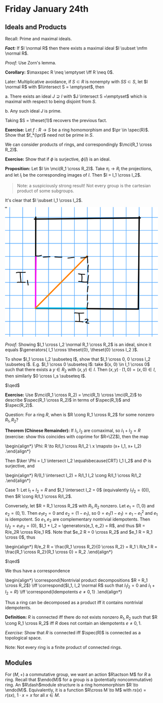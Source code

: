 # Friday January 24th

## Ideals and Products 

Recall: 
Prime and maximal ideals.

***Fact:***
If $I \normal R$ then there exists a maximal ideal $I \subset \mfm \normal R$.

*Proof:*
Use Zorn's lemma.

**Corollary:**
$\maxspec R \neq \emptyset \iff R \neq 0$.


Later:
Multiplicative avoidance, if $S \subset R$ is nonempty with $SS\subset S$, let $I \normal R$ with $I\intersect S = \emptyset$, then

a. There exists an ideal $J \supseteq I$ with $J \intersect S =\emptyset$ which is maximal with respect to being disjoint from $S$.

b. Any such ideal $J$ is prime.

Taking $S = \theset{1}$ recovers the previous fact.

**Exercise:**
Let $f: R\to S$ be a ring homomorphism and $\pr \in \spec(R)$.
Show that $f_*(\pr)$ need not be prime in $S$.

We can consider products of rings, and correspondingly $\mci(R_1 \cross R_2)$.

**Exercise:**
Show that if $\phi$ is surjective, $\phi(I)$ is an ideal.

**Proposition:**
Let $I \in \mci(R_1 \cross R_2)$.
Take $\pi_i \to R_i$ the projections, and let $I_i$ be the corresponding images of $I$.
Then $I = I_1 \cross I_2$.

> Note: a suspiciously strong result! Not every group is the cartesian product of some subgroups.

It's clear that $I \subset I_1 \cross I_2$.

![Image](figures/2020-01-24-11:32.png)

*Proof:*
Showing $I_1 \cross I_2 \normal R_1 \cross R_2$ is an ideal, since it equals $\generators{ I_1 \cross \theset{0}, \theset{0} \cross I_2 }$.

To show $I_1 \cross I_2 \subseteq I$, show that $I_1 \cross 0, 0 \cross I_2 \subseteq I$.
E.g. $I_1 \cross 0 \subseteq I$: take $(x, 0) \in I_1 \cross 0$ such that there exists a $y\in R_2$ with $(x, y) \in I$.
Then $(x, y) \cdot (1, 0) = (x, 0) \in I$, then similarly $0 \cross I_s \subseteq I$.

$\qed$

**Exercise:**
Use $\mci(R_1 \cross R_2) = \mci(R_1) \cross \mci(R_2)$ to describe $\spec(R_1 \cross R_2)$ in terms of $\spec(R_1)$ and $\spec(R_2)$.

Question:
For a ring $R$, when is $R \cong R_1 \cross R_2$ for some nonzero $R_1, R_2$?


**Theorem (Chinese Remainder):**
If $I_1, I_2$ are comaximal, so $I_1 + I_2 = R$ (exercise: show this coincides with coprime for $R=\ZZ$), then the map

\begin{align*}
\Phi: R \to R/I_1 \cross R/I_2 \\
x \mapsto (x+ I_1, x+ I_2)
.\end{align*}

Then $\ker \Phi = I_1 \intersect I_2 \equalsbecause{CRT} I_1 I_2$ and $\Phi$ is surjective, and

\begin{align*}
R/(I_1 \intersect I_2) = R/I_1 I_2 \cong R/I_1 \cross R/I_2
.\end{align*}

Case 1:
Let $I_1 + I_2 = R$ and $I_1 \intersect I_2 = 0$ (equivalently $I_1 I_2 = (0)$), then $R \cong R/I_1 \cross R/I_2$.

Conversely, let $R = R_1 \cross R_2$ with $R_1, R_2$ nonzero.
Let $e_1 = (1, 0)$ and $e_2 = (0, 1)$.
Then $e_1 e_2 = 0$ and $e_2 = (1 - e_1)$, so $0 = e_1(1 - e_1) = e_1 - e_1^2$ and $e_1$ is idempotent.
So $e_1, e_2$ are complementary nontrivial idempotents.
Then $I_1 I_2 = e_1 e_2 = (0)$, $I_1 + I_2 = \generators{e_1, e_2} = R$, and thus $R = R/e_2R \cross R/e_1 R$.
Note that $e_2 R = 0 \cross R_2$ and $e_1 R = R_1 \cross 0$, thus

\begin{align*}
R/e_2 R = \frac{R_1 \cross R_2}{0 \cross R_2} = R_1 \\
R/e_1 R = \frac{R_1 \cross R_2}{R_1 \cross 0} = R_2
.\end{align*}

$\qed$

We thus have a correspondence

\begin{align*}
\correspond{Nontrivial product decompositions $R = R_1 \cross R_2$} 
\iff
\correspond{$I_1, I_2 \normal R$ such that $I_1 I_2 = 0$ and $I_1 + I_2 = R$}
\iff 
\correspond{Idempotents $e \neq 0, 1$}
.\end{align*}

Thus a ring can be decomposed as a product iff it contains nontrivial idempotents.


**Definition:**
$R$ is connected iff there do not exists nonzero $R_1, R_2$ such that $R \cong R_1 \cross R_2$ iff $R$ does not contain an idempotents $e\neq 0, 1$.

*Exercise:*
Show that $R$ is connected iff $\spec(R)$ is connected as a topological space.

Note:
Not every ring is a finite product of connected rings.

## Modules

For $(M, +)$ a commutative group, we want an action $R\actson M$ for $R$ a ring.
Recall that $\endo(M)$ for a group is a (potentially noncommutative) ring.
An $R\dash$module structure is a ring homomorphism $R \to \endo(M)$.
Equivalently, it is a function $R\cross M \to M$ with $rs(x) = r(sx)$, $1\cdot x = x$ for all $x\in M$.
